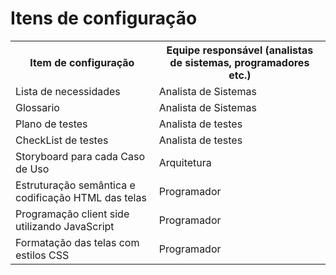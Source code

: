 # Itens de configuração

<table>
<tr><th>Item de configuração</th><th>Equipe responsável (analistas de sistemas, programadores etc.)</th></tr>
<tr><td>Lista de necessidades</td><td>Analista de Sistemas</td></tr>
<tr><td>Glossario</td><td>Analista de Sistemas</td></tr>
<tr><td>Plano de testes</td><td>Analista de testes</td></tr>
<tr><td>CheckList de testes</td><td>Analista de testes</td></tr>
<tr><td>Storyboard para cada Caso de Uso</td><td>Arquitetura </td></tr>
<tr><td>Estruturação semântica e codificação HTML das telas</td><td>Programador</td></tr>
<tr><td>Programação client side utilizando JavaScript</td><td>Programador</td></tr>
<tr><td>Formatação das telas com estilos CSS</td><td>Programador</td></tr>
</table>
